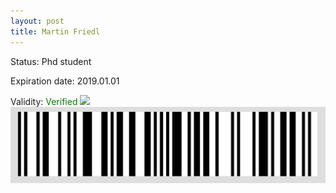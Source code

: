 ```yaml
---
layout: post
title: Martin Friedl
---
```


Status: Phd student

Expiration date: 2019.01.01

Validity: <font color="green"> Verified</font> 
![](/members/img/Martin_Friedl.png)
![](/members/img/bar.png)
